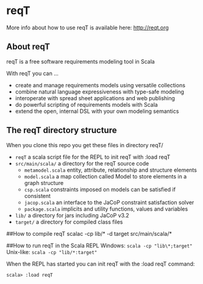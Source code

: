 # reqT
More info about how to use reqT is available here: http://reqt.org

## About reqT
reqT is a free software requirements modeling tool in Scala

With reqT you can ...
* create and manage requirements models using versatile collections
* combine natural language expressiveness with type-safe modeling
* interoperate with spread sheet applications and web publishing
* do powerful scripting of requirements models with Scala
* extend the open, internal DSL with your own modeling semantics

## The reqT directory structure
When you clone this repo you get these files in directory reqT/
* `reqT` a scala script file for the REPL to init reqT with :load reqT
* `src/main/scala/`  a directory for the reqT source code
    * `metamodel.scala`  entity, attribute, relationship and structure elements 
    * `model.scala`  a map collection called Model to store elements in a graph structure 
    * `csp.scala`   constraints imposed on models can be satisfied if consistent
    * `jacop.scala`  an interface to the JaCoP constraint satisfaction solver
    * `package.scala` implicits and utility functions, values and variables  
* `lib/` a directory for jars including JaCoP v3.2
* `target/` a directory for compiled class files

##How to compile reqT
    scalac -cp lib/* -d target src/main/scala/*

##How to run reqT in the Scala REPL
Windows: `scala -cp "lib\*;target"`   
Unix-like: `scala -cp "lib/*:target"`

When the REPL has started you can init reqT with the :load reqT command:

    scala> :load reqT